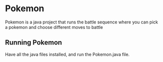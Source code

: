 # Pokemon
Pokemon is a java project that runs the battle sequence where you can pick a pokemon and choose different moves to battle

## Running Pokemon
Have all the java files installed, and run the Pokemon.java file.
